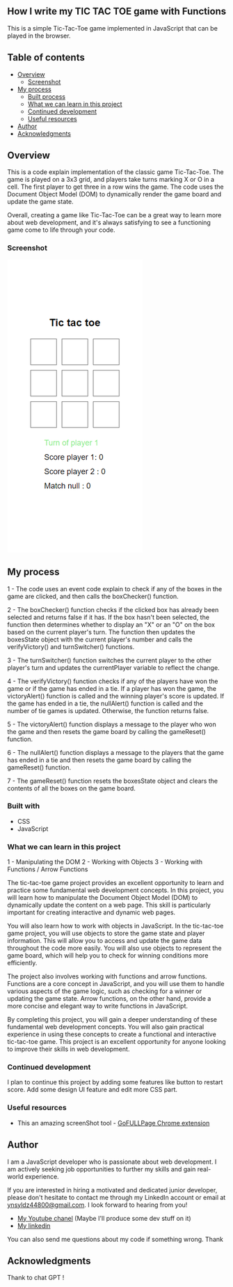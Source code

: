 ## How I write my TIC TAC TOE game with Functions

This is a simple Tic-Tac-Toe game implemented in JavaScript that can be played in the browser.

## Table of contents

- [Overview](#overview)
  - [Screenshot](#screenshot)
- [My process](#my-process)
  - [Built process](#built-with)
  - [What we can learn in this project](#what-we-can-learn-in-this-project)
  - [Continued development](#continued-development)
  - [Useful resources](#useful-resources)
- [Author](#author)
- [Acknowledgments](#acknowledgments)

## Overview

This is a code explain implementation of the classic game Tic-Tac-Toe. The game is played on a 3x3 grid, and players take turns marking X or O in a cell. The first player to get three in a row wins the game. The code uses the Document Object Model (DOM) to dynamically render the game board and update the game state.

Overall, creating a game like Tic-Tac-Toe can be a great way to learn more about web development, and it's always satisfying to see a functioning game come to life through your code.


### Screenshot

![Mobile screen](./screenShot/mobile-tictactoe-YunusYildiz.png)

## My process


1 - The code uses an event code explain to check if any of the boxes in the game are clicked, and then calls the boxChecker() function.

2 - The boxChecker() function checks if the clicked box has already been selected and returns false if it has. 
If the box hasn't been selected, the function then determines whether to display an "X" or an "O" on the box based on the current player's turn. The function then updates the boxesState object with the current player's number and calls the verifyVictory() and turnSwitcher() functions.

3 - The turnSwitcher() function switches the current player to the other player's turn and updates the currentPlayer variable to reflect the change.

4 - The verifyVictory() function checks if any of the players have won the game or if the game has ended in a tie. If a player has won the game, the victoryAlert() function is called and the winning player's score is updated. If the game has ended in a tie, the nullAlert() function is called and the number of tie games is updated. Otherwise, the function returns false.

5 - The victoryAlert() function displays a message to the player who won the game and then resets the game board by calling the gameReset() function.

6 - The nullAlert() function displays a message to the players that the game has ended in a tie and then resets the game board by calling the gameReset() function.

7 - The gameReset() function resets the boxesState object and clears the contents of all the boxes on the game board.

### Built with

- CSS
- JavaScript 

### What we can learn in this project

1 - Manipulating the DOM
2 - Working with Objects
3 - Working with Functions / Arrow Functions

The tic-tac-toe game project provides an excellent opportunity to learn and practice some fundamental web development concepts. In this project, you will learn how to manipulate the Document Object Model (DOM) to dynamically update the content on a web page. This skill is particularly important for creating interactive and dynamic web pages.

You will also learn how to work with objects in JavaScript. In the tic-tac-toe game project, you will use objects to store the game state and player information. This will allow you to access and update the game data throughout the code more easily. You will also use objects to represent the game board, which will help you to check for winning conditions more efficiently.

The project also involves working with functions and arrow functions. Functions are a core concept in JavaScript, and you will use them to handle various aspects of the game logic, such as checking for a winner or updating the game state. Arrow functions, on the other hand, provide a more concise and elegant way to write functions in JavaScript.

By completing this project, you will gain a deeper understanding of these fundamental web development concepts. You will also gain practical experience in using these concepts to create a functional and interactive tic-tac-toe game. This project is an excellent opportunity for anyone looking to improve their skills in web development.

### Continued development

I plan to continue this project by adding some features like button to restart score.
Add some design UI feature and edit more CSS part. 

### Useful resources

- This an amazing screenShot tool - [GoFULLPage Chrome extension](https://chrome.google.com/webstore/detail/gofullpage-full-page-scre/fdpohaocaechififmbbbbbknoalclacl/related) 

## Author

I am a JavaScript developer who is passionate about web development. I am actively seeking job opportunities to further my skills and gain real-world experience. 

If you are interested in hiring a motivated and dedicated junior developer, please don't hesitate to contact me through my LinkedIn account or email at ynsyldz44800@gmail.com. I look forward to hearing from you!

- [My Youtube chanel](https://www.youtube.com/channel/UCHcbGs0_a6xnTPpbkoRaGuw) (Maybe I'll produce some dev stuff on it)
- [My linkedin](https://www.linkedin.com/in/yunus-yildiz-b919b7206/) 

You can also send me questions about my code if something wrong. Thank

## Acknowledgments

Thank to chat GPT !
